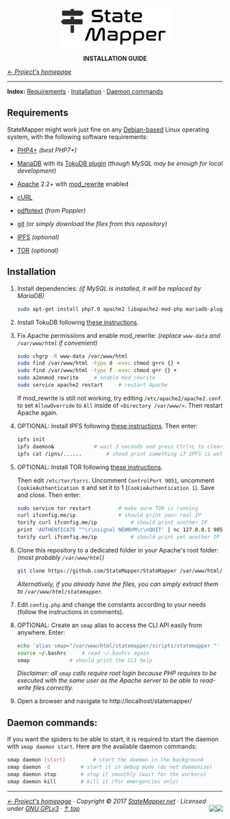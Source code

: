<p align="center" id="top">
	<a href="https://github.com/StateMapper/StateMapper" title="Go to the project's homepage"><img src="../../app/assets/images/logo/logo-black-big.png" /></a>
</p>
<p align="center">
	<strong>INSTALLATION GUIDE</strong>
</p>

*[&larr; Project's homepage](https://github.com/StateMapper/StateMapper#top)*

-----

**Index:** [Requirements](#requirements) · [Installation](#installation) · [Daemon commands](#daemon-commands)


## Requirements

StateMapper might work just fine on any [Debian-based](https://www.debian.org/derivatives/) Linux operating system, with the following software requirements:

* [PHP4+](http://php.net/) *(best PHP7+)*
* [MariaDB](https://mariadb.com/) with its [TokuDB plugin](https://mariadb.com/kb/en/library/tokudb/) *(though MySQL may be enough for local development)*
* [Apache](https://httpd.apache.org/) 2.2+ with [mod_rewrite](http://httpd.apache.org/docs/current/mod/mod_rewrite.html) enabled
* [cURL](http://php.net/manual/en/intro.curl.php)
* [pdftotext](https://poppler.freedesktop.org/) *(from Poppler)*
* [git](https://git-scm.com/docs/gittutorial) *(or simply download the files from this repository)*

* [IPFS](https://ipfs.io/ "InterPlanetary File System") *(optional)*
* [TOR](https://www.torproject.org/ "The TOR Project") *(optional)*


## Installation

1. Install dependencies: *(if MySQL is installed, it will be replaced by MariaDB)*
   ```bash
   sudo apt-get install php7.0 apache2 libapache2-mod-php mariadb-plugin-tokudb php-mcrypt php-mysql curl poppler-utils git
   ```
2. Install TokuDB following [these instructions](https://mariadb.com/kb/en/library/enabling-tokudb/). 

3. Fix Apache permissions and enable mod_rewrite: *(replace ```www-data``` and ```/var/www/html``` if convenient)*
   ```bash
   sudo chgrp -R www-data /var/www/html
   sudo find /var/www/html -type d -exec chmod g+rx {} +
   sudo find /var/www/html -type f -exec chmod g+r {} +
   sudo a2enmod rewrite		# enable mod_rewrite
   sudo service apache2 restart 	# restart Apache
   ```
   
   If mod_rewrite is still not working, try editing ```/etc/apache2/apache2.conf``` to set ```AllowOverride``` to ```All``` inside of ```<Directory /var/www/>```. Then restart Apache again.

4. OPTIONAL: Install IPFS following [these instructions](https://ipfs.io/docs/install/). Then enter:

   ```bash
   ipfs init
   ipfs daemon& 			# wait 3 seconds and press Ctrl+L to clear the screen
   ipfs cat /ipns/...... 		# shoud print something if IPFS is well configured
   ```

5. OPTIONAL: Install TOR following [these instructions](https://www.torproject.org/docs/debian.html.en).  
   
   Then edit ```/etc/tor/torrc```. Uncomment ```ControlPort 9051```, uncomment ```CookieAuthentication 0``` and set it to 1 (```CookieAuthentication 1```). Save and close. Then enter:  

   ```bash
   sudo service tor restart	 		# make sure TOR is running
   curl ifconfig.me/ip				# should print your real IP
   torify curl ifconfig.me/ip			# should print another IP
   print 'AUTHENTICATE ""\r\nsignal NEWNYM\r\nQUIT' | nc 127.0.0.1 9051
   torify curl ifconfig.me/ip 			# should print yet another IP
   ```

6. Clone this repository to a dedicated folder in your Apache's root folder: *(most probably ```/var/www/html```)*

   ```bash
   git clone https://github.com/StateMapper/StateMapper /var/www/html/statemapper
   ```
   *Alternatively, if you already have the files, you can simply extract them to ```/var/www/html/statemapper```.*

7. Edit ```config.php``` and change the constants according to your needs (follow the instructions in comments).

8. OPTIONAL: Create an ```smap``` alias to access the CLI API easily from anywhere. Enter:

   ```bash 
   echo 'alias smap="/var/www/html/statemapper/scripts/statemapper "' >> ~/.bashrc
   source ~/.bashrc		# read ~/.bashrc again
   smap				# should print the CLI help
   ```
   
   *Disclaimer: all ```smap``` calls require root login because PHP requires to be executed with the same user as the Apache server to be able to read-write files correctly.*


9. Open a browser and navigate to http://localhost/statemapper/


## Daemon commands:

If you want the spiders to be able to start, it is required to start the daemon with ```smap daemon start```. Here are the available daemon commands:

```bash
smap daemon [start] 		# start the daemon in the background
smap daemon -d 			# start it in debug mode (do not daemonize)
smap daemon stop 		# stop it smoothly (wait for the workers)
smap daemon kill 		# kill it (for emergencies only)
```

-----

*[&larr; Project's homepage](https://github.com/StateMapper/StateMapper#top) · Copyright &copy; 2017 [StateMapper.net](https://statemapper.net) · Licensed under [GNU GPLv3](../../COPYING) · [&uarr; top](#top)* <img src="[![Bitbucket issues](https://img.shields.io/bitbucket/issues/atlassian/python-bitbucket.svg?style=social" align="right" /> <img src="http://hits.dwyl.com/StateMapper/StateMapper.svg?style=flat-square" align="right" />
